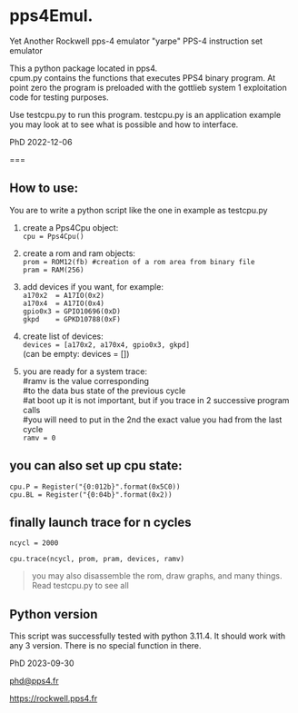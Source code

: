 # pps4Emul. 
Yet Another Rockwell pps-4 emulator "yarpe"
PPS-4 instruction set emulator

This a python package located in pps4.  
cpum.py contains the functions that executes PPS4 binary program. At point zero the program is preloaded with the gottlieb system 1 exploitation code for testing purposes.

Use testcpu.py to run this program. testcpu.py is an application example you may look at to see what is possible and how to interface.

PhD 2022-12-06

===


## How to use:  
You are to write a python script like the one in example as testcpu.py


1. create a Pps4Cpu object:   
`cpu = Pps4Cpu()`


2. create a rom and ram objects:   
`prom = ROM12(fb) #creation of a rom area from binary file`      
`pram = RAM(256)`


3. add devices if you want, for example:  
`a170x2  = A17IO(0x2)`         
`a170x4  = A17IO(0x4)`  
`gpio0x3 = GPIO10696(0xD)`  
`gkpd    = GPKD10788(0xF)`   

4. create list of devices:    
`devices = [a170x2, a170x4, gpio0x3, gkpd]`   
(can be empty: devices = [])

5. you are ready for a system trace:  
#ramv is the value corresponding   
#to the data bus state of the previous cycle   
#at boot up it is not important, but if you trace in 2 successive program calls   
#you will need to put in the 2nd the exact value you had from the last cycle     
`ramv = 0` 

## you can also set up cpu state:   
`cpu.P = Register("{0:012b}".format(0x5C0))`    
`cpu.BL = Register("{0:04b}".format(0x2))`    

## finally launch trace 	for n cycles    
`ncycl = 2000`

`cpu.trace(ncycl, prom, pram, devices, ramv)`

> 
> you may also disassemble the rom, draw graphs, and many things. Read testcpu.py to see all
>
> 


## Python version  
This script was successfully tested with python 3.11.4. It should work with any 3 version. There is no special function in there.   

PhD 2023-09-30

phd@pps4.fr

https://rockwell.pps4.fr
